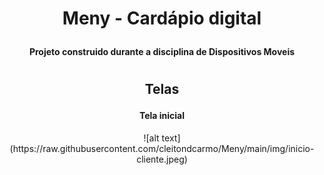 <div align="center">
    <h1>
        <p>Meny - Cardápio digital</p>
    </h1>
    <h4>
        <p>Projeto construido durante a disciplina de Dispositivos Moveis</p>
    </h4>
</div>

#

<div align="center">
    <h2><p>Telas</p></h2>
    <h4>Tela inicial</h4>
    ![alt text](https://raw.githubusercontent.com/cleitondcarmo/Meny/main/img/inicio-cliente.jpeg)
</div>
